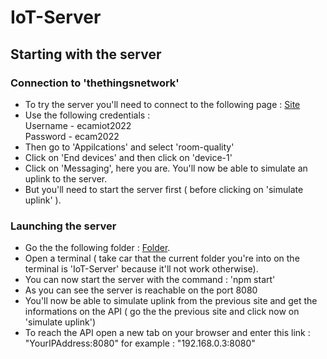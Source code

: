 # IoT-Server

## Starting with the server

### Connection to 'thethingsnetwork'

- To try the server you'll need to connect to the following page : [Site](https://www.thethingsnetwork.org/)
- Use the following credentials :  
Username - ecamiot2022  
Password - ecam2022
- Then go to 'Appilcations' and select 'room-quality'
- Click on 'End devices' and then click on 'device-1'
- Click on 'Messaging', here you are. You'll now be able to simulate an uplink to the server.
- But you'll need to start the server first ( before clicking on 'simulate uplink' ).

### Launching the server

- Go the the following folder : [Folder](/IoT-Server/).
- Open a terminal ( take car that the current folder you're into on the terminal is 'IoT-Server' because it'll not work otherwise).
- You can now start the server with the command : 'npm start'
- As you can see the server is reachable on the port 8080
- You'll now be able to simulate uplink from the previous site and get the informations on the API ( go the the previous site and click now on 'simulate uplink')
- To reach the API open a new tab on your browser and enter this link : "YourIPAddress:8080" for example : "192.168.0.3:8080"

